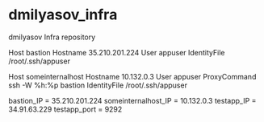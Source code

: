 # dmilyasov_infra
dmilyasov Infra repository

Host bastion
  Hostname 35.210.201.224
  User appuser
  IdentityFile /root/.ssh/appuser

Host someinternalhost
  Hostname 10.132.0.3
  User appuser
  ProxyCommand ssh -W %h:%p bastion
  IdentityFile /root/.ssh/appuser

bastion_IP = 35.210.201.224
someinternalhost_IP = 10.132.0.3
testapp_IP = 34.91.63.229
testapp_port = 9292
